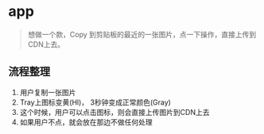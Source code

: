# app
> 想做一个款，Copy 到剪贴板的最近的一张图片，点一下操作，直接上传到CDN上去。


## 流程整理
1. 用户复制一张图片
2. Tray上图标变黄(Hl)， 3秒钟变成正常颜色(Gray)
3. 这个时候，用户可以点击图标，则会直接上传图片到CDN上去
4. 如果用户不点，就会放在那边不做任何处理
